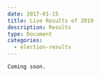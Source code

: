 ```yaml
---
date: 2017-01-15
title: Live Results of 2019
description: Results
type: Document
categories:
  - election-results
---
```

```
Coming soon.
```
